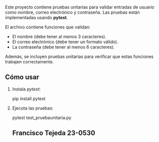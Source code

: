 Este proyecto contiene pruebas unitarias para validar entradas de usuario como nombre, correo electrónico y contraseña. Las pruebas están implementadas usando **pytest**.

El archivo contiene funciones que validan:
- El nombre (debe tener al menos 3 caracteres).
- El correo electrónico (debe tener un formato válido).
- La contraseña (debe tener al menos 6 caracteres).

Además, se incluyen pruebas unitarias para verificar que estas funciones trabajen correctamente.

## Cómo usar

1. Instala *pytest*:

   pip install pytest


2. Ejecuta las pruebas:

   pytest test_pruebaunitaria.py

   ## Francisco Tejeda 23-0530
